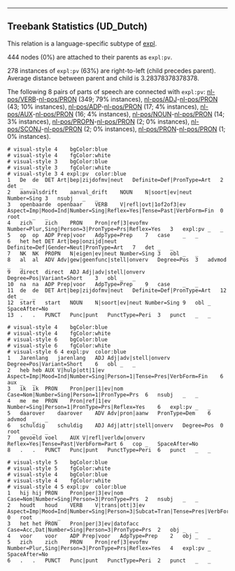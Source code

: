 

--------------------------------------------------------------------------------

## Treebank Statistics (UD_Dutch)

This relation is a language-specific subtype of [expl]().

444 nodes (0%) are attached to their parents as `expl:pv`.

278 instances of `expl:pv` (63%) are right-to-left (child precedes parent).
Average distance between parent and child is 3.28378378378378.

The following 8 pairs of parts of speech are connected with `expl:pv`: [nl-pos/VERB]()-[nl-pos/PRON]() (349; 79% instances), [nl-pos/ADJ]()-[nl-pos/PRON]() (43; 10% instances), [nl-pos/ADP]()-[nl-pos/PRON]() (17; 4% instances), [nl-pos/AUX]()-[nl-pos/PRON]() (16; 4% instances), [nl-pos/NOUN]()-[nl-pos/PRON]() (14; 3% instances), [nl-pos/PROPN]()-[nl-pos/PRON]() (2; 0% instances), [nl-pos/SCONJ]()-[nl-pos/PRON]() (2; 0% instances), [nl-pos/PRON]()-[nl-pos/PRON]() (1; 0% instances).


~~~ conllu
# visual-style 4	bgColor:blue
# visual-style 4	fgColor:white
# visual-style 3	bgColor:blue
# visual-style 3	fgColor:white
# visual-style 3 4 expl:pv	color:blue
1	De	de	DET	Art|bep|zijdofmv|neut	Definite=Def|PronType=Art	2	det	_	_
2	aanvalsdrift	aanval_drift	NOUN	N|soort|ev|neut	Number=Sing	3	nsubj	_	_
3	openbaarde	openbaar	VERB	V|refl|ovt|1of2of3|ev	Aspect=Imp|Mood=Ind|Number=Sing|Reflex=Yes|Tense=Past|VerbForm=Fin	0	root	_	_
4	zich	zich	PRON	Pron|ref|3|evofmv	Number=Plur,Sing|Person=3|PronType=Prs|Reflex=Yes	3	expl:pv	_	_
5	op	op	ADP	Prep|voor	AdpType=Prep	7	case	_	_
6	het	het	DET	Art|bep|onzijd|neut	Definite=Def|Gender=Neut|PronType=Art	7	det	_	_
7	NK	NK	PROPN	N|eigen|ev|neut	Number=Sing	3	obl	_	_
8	al	al	ADV	Adv|gew|geenfunc|stell|onverv	Degree=Pos	3	advmod	_	_
9	direct	direct	ADJ	Adj|adv|stell|onverv	Degree=Pos|Variant=Short	3	obl	_	_
10	na	na	ADP	Prep|voor	AdpType=Prep	9	case	_	_
11	de	de	DET	Art|bep|zijdofmv|neut	Definite=Def|PronType=Art	12	det	_	_
12	start	start	NOUN	N|soort|ev|neut	Number=Sing	9	obl	_	SpaceAfter=No
13	.	.	PUNCT	Punc|punt	PunctType=Peri	3	punct	_	_

~~~


~~~ conllu
# visual-style 4	bgColor:blue
# visual-style 4	fgColor:white
# visual-style 6	bgColor:blue
# visual-style 6	fgColor:white
# visual-style 6 4 expl:pv	color:blue
1	Jarenlang	jarenlang	ADJ	Adj|adv|stell|onverv	Degree=Pos|Variant=Short	6	obl	_	_
2	heb	heb	AUX	V|hulp|ott|1|ev	Aspect=Imp|Mood=Ind|Number=Sing|Person=1|Tense=Pres|VerbForm=Fin	6	aux	_	_
3	ik	ik	PRON	Pron|per|1|ev|nom	Case=Nom|Number=Sing|Person=1|PronType=Prs	6	nsubj	_	_
4	me	me	PRON	Pron|ref|1|ev	Number=Sing|Person=1|PronType=Prs|Reflex=Yes	6	expl:pv	_	_
5	daarover	daarover	ADV	Adv|pron|aanw	PronType=Dem	6	advmod	_	_
6	schuldig	schuldig	ADJ	Adj|attr|stell|onverv	Degree=Pos	0	root	_	_
7	gevoeld	voel	AUX	V|refl|verldw|onverv	Reflex=Yes|Tense=Past|VerbForm=Part	6	cop	_	SpaceAfter=No
8	.	.	PUNCT	Punc|punt	PunctType=Peri	6	punct	_	_

~~~


~~~ conllu
# visual-style 5	bgColor:blue
# visual-style 5	fgColor:white
# visual-style 4	bgColor:blue
# visual-style 4	fgColor:white
# visual-style 4 5 expl:pv	color:blue
1	hij	hij	PRON	Pron|per|3|ev|nom	Case=Nom|Number=Sing|Person=3|PronType=Prs	2	nsubj	_	_
2	houdt	houd	VERB	V|trans|ott|3|ev	Aspect=Imp|Mood=Ind|Number=Sing|Person=3|Subcat=Tran|Tense=Pres|VerbForm=Fin	0	root	_	_
3	het	het	PRON	Pron|per|3|ev|datofacc	Case=Acc,Dat|Number=Sing|Person=3|PronType=Prs	2	obj	_	_
4	voor	voor	ADP	Prep|voor	AdpType=Prep	2	obj	_	_
5	zich	zich	PRON	Pron|ref|3|evofmv	Number=Plur,Sing|Person=3|PronType=Prs|Reflex=Yes	4	expl:pv	_	SpaceAfter=No
6	.	.	PUNCT	Punc|punt	PunctType=Peri	2	punct	_	_

~~~



